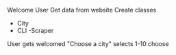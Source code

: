 Welcome User
Get data from website
Create classes
- City
- CLI
-Scraper

User gets welcomed "Choose a city"
selects 1-10
choose 